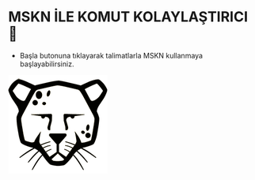 # MSKN İLE KOMUT KOLAYLAŞTIRICI 🚀
  
- Başla butonuna tıklayarak talimatlarla MSKN kullanmaya başlayabilirsiniz.

![](https://github.com/MertGursimsir/mskn/blob/main/MEDIA/pardus.gif)
